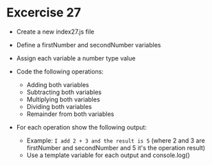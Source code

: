 # Excercise 27

* Create a new index27.js file
* Define a firstNumber and secondNumber variables
* Assign each variable a number type value
* Code the following operations:
  * Adding both variables
  * Subtracting both variables
  * Multiplying both variables
  * Dividing both variables
  * Remainder from both variables

* For each operation show the following output:
  * Example: `I add 2 + 3 and the result is 5` (where 2 and 3 are firstNumber and secondNumber and 5 it's the operation result)
  * Use a template variable for each output and console.log()